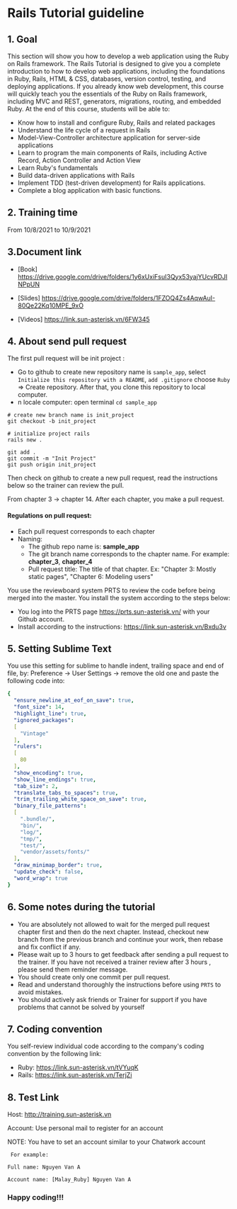 # Rails Tutorial guideline

## 1. Goal

This section will show you how to develop a web application using the Ruby on Rails framework. The Rails Tutorial is designed to give you a complete introduction to how to develop web applications, including the foundations in Ruby, Rails, HTML & CSS, databases, version control, testing, and deploying applications. If you already know web development, this course will quickly teach you the essentials of the Ruby on Rails framework, including MVC and REST, generators, migrations, routing, and embedded Ruby.
At the end of this course, students will be able to:
  - Know how to install and configure Ruby, Rails and related packages
  - Understand the life cycle of a request in Rails
  - Model-View-Controller architecture application for server-side applications
  - Learn to program the main components of Rails, including Active Record, Action Controller and Action View
  - Learn Ruby's fundamentals
  - Build data-driven applications with Rails
  - Implement TDD (test-driven development) for Rails applications.
  - Complete a blog application with basic functions.
  
## 2. Training time
From 10/8/2021 to 10/9/2021

## 3.Document link

- [Book] https://drive.google.com/drive/folders/1y6xUxiFsuI3Qyx53yajYUcvRDJINPpUN

- [Slides]
https://drive.google.com/drive/folders/1FZOQ4Zs4AqwAuI-80Qe22Kq10MPE_9xO

- [Videos]
https://link.sun-asterisk.vn/6FW345

## 4. About send pull request
The first pull request will be init project :
+ Go to github to create new repository name is `sample_app`, select `Initialize this repository with a README`, `add .gitignore` choose `Ruby` => Create repository. 
After that, you clone this repository to local computer.
+ n locale computer: open terminal `cd sample_app`
```
# create new branch name is init_project
git checkout -b init_project 

# initialize project rails
rails new .

git add .
git commit -m "Init Project"
git push origin init_project
```

Then check on github to create a new pull request, read the instructions below so the trainer can review the pull.

From chapter 3 -> chapter 14.  After each chapter, you make a pull request.

#### Regulations on pull request:
- Each pull request corresponds to each chapter
- Naming:
  + The github repo name is: **sample_app**
  + The git branch name corresponds to the chapter name. For example: **chapter_3**, **chapter_4**
  + Pull request title: The title of that chapter.
    Ex: "Chapter 3: Mostly static pages", "Chapter 6: Modeling users"

You use the reviewboard system PRTS to review the code before being merged into the master. You install the system according to the steps below:

 - You log into the PRTS page https://prts.sun-asterisk.vn/ with your Github account.
- Install according to the instructions:
https://link.sun-asterisk.vn/Bxdu3v



## 5. Setting Sublime Text
You use this setting for sublime to handle indent, trailing space and end of file, by:
Preference -> User Settings -> remove the old one and paste the following code into:
```yaml
{
  "ensure_newline_at_eof_on_save": true,
  "font_size": 14,
  "highlight_line": true,
  "ignored_packages":
  [
    "Vintage"
  ],
  "rulers":
  [
    80
  ],
  "show_encoding": true,
  "show_line_endings": true,
  "tab_size": 2,
  "translate_tabs_to_spaces": true,
  "trim_trailing_white_space_on_save": true,
  "binary_file_patterns":
  [
    ".bundle/",
    "bin/",
    "log/",
    "tmp/",
    "test/",
    "vendor/assets/fonts/"
  ],
  "draw_minimap_border": true,
  "update_check": false,
  "word_wrap": true
}
```
## 6. Some notes during the tutorial
- You are absolutely not allowed to wait for the merged pull request chapter first and then do the next chapter. Instead, checkout new branch from the previous branch and continue your work, then rebase and fix conflict if any.
- Please wait up to 3 hours to get feedback after sending a pull request to the trainer. If you have not received a trainer review after 3 hours , please send them reminder message.
- You should create only one commit per pull request.
- Read and understand thoroughly the instructions before using `PRTS` to avoid mistakes.
- You should actively ask friends or Trainer for support if you have problems that cannot be solved by yourself

## 7. Coding convention
You self-review individual code according to the company's coding convention by the following link:

- Ruby: https://link.sun-asterisk.vn/tVYuqK
- Rails: https://link.sun-asterisk.vn/TerjZi

## 8. Test Link
Host: http://training.sun-asterisk.vn

Account: Use personal mail to register for an account

NOTE:  You have to set an account similar to your Chatwork account

  `` For example:``

  ``Full name: Nguyen Van A``

  ``Account name: [Malay_Ruby] Nguyen Van A``

### Happy coding!!!
